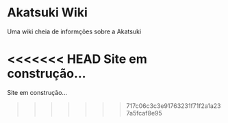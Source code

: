 # Akatsuki Wiki
 Uma wiki cheia de informções sobre a Akatsuki

<<<<<<< HEAD
 Site em construção...
=======
Site em construção...
>>>>>>> 717c06c3c3e91763231f71f2a1a237a5fcaf8e95
